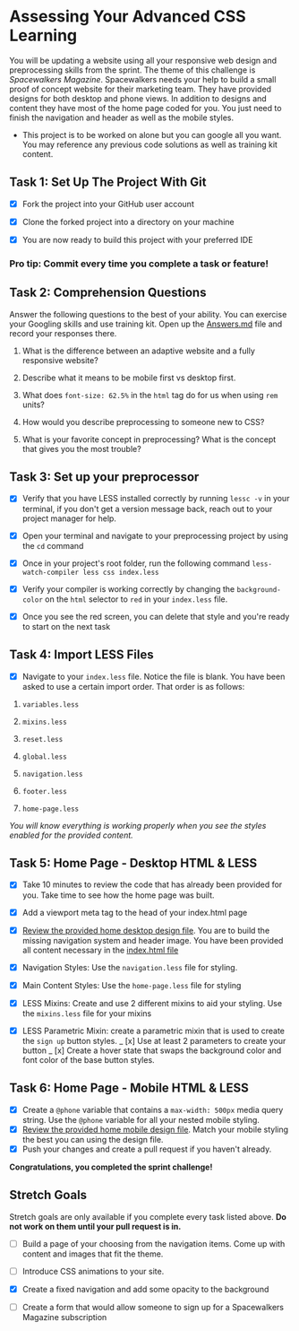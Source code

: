 # Assessing Your Advanced CSS Learning

You will be updating a website using all your responsive web design and preprocessing skills from the sprint. The theme of this challenge is _Spacewalkers Magazine_. Spacewalkers needs your help to build a small proof of concept website for their marketing team. They have provided designs for both desktop and phone views. In addition to designs and content they have most of the home page coded for you. You just need to finish the navigation and header as well as the mobile styles.

-   This project is to be worked on alone but you can google all you want. You may reference any previous code solutions as well as training kit content.

## Task 1: Set Up The Project With Git

-   [x] Fork the project into your GitHub user account

-   [x] Clone the forked project into a directory on your machine

-   [x] You are now ready to build this project with your preferred IDE

### Pro tip: Commit every time you complete a task or feature!

## Task 2: Comprehension Questions

Answer the following questions to the best of your ability. You can exercise your Googling skills and use training kit. Open up the [Answers.md](Answers.md) file and record your responses there.

1. What is the difference between an adaptive website and a fully responsive website?

2. Describe what it means to be mobile first vs desktop first.

3. What does `font-size: 62.5%` in the `html` tag do for us when using `rem` units?

4. How would you describe preprocessing to someone new to CSS?

5. What is your favorite concept in preprocessing? What is the concept that gives you the most trouble?

## Task 3: Set up your preprocessor

-   [x] Verify that you have LESS installed correctly by running `lessc -v` in your terminal, if you don't get a version message back, reach out to your project manager for help.

-   [x] Open your terminal and navigate to your preprocessing project by using the `cd` command

-   [x] Once in your project's root folder, run the following command `less-watch-compiler less css index.less`

-   [x] Verify your compiler is working correctly by changing the `background-color` on the `html` selector to `red` in your `index.less` file.

-   [x] Once you see the red screen, you can delete that style and you're ready to start on the next task

## Task 4: Import LESS Files

-   [x] Navigate to your `index.less` file. Notice the file is blank. You have been asked to use a certain import order. That order is as follows:

1.  `variables.less`

2.  `mixins.less`

3.  `reset.less`

4.  `global.less`

5.  `navigation.less`

6.  `footer.less`

7.  `home-page.less`

_You will know everything is working properly when you see the styles enabled for the provided content._

## Task 5: Home Page - Desktop HTML & LESS

-   [x] Take 10 minutes to review the code that has already been provided for you. Take time to see how the home page was built.

-   [x] Add a viewport meta tag to the head of your index.html page

-   [x] [Review the provided home desktop design file](design-files/home-desktop.png). You are to build the missing navigation system and header image. You have been provided all content necessary in the [index.html file](index.html)

-   [x] Navigation Styles: Use the `navigation.less` file for styling.

-   [x] Main Content Styles: Use the `home-page.less` file for styling

-   [x] LESS Mixins: Create and use 2 different mixins to aid your styling. Use the `mixins.less` file for your mixins

-   [x] LESS Parametric Mixin: create a parametric mixin that is used to create the `sign up` button styles.
        _ [x] Use at least 2 parameters to create your button
        _ [x] Create a hover state that swaps the background color and font color of the base button styles.

## Task 6: Home Page - Mobile HTML & LESS

-   [x] Create a `@phone` variable that contains a `max-width: 500px` media query string. Use the `@phone` variable for all your nested mobile styling.
-   [x] [Review the provided home mobile design file](design-files/home-mobile.png). Match your mobile styling the best you can using the design file.
-   [x] Push your changes and create a pull request if you haven't already.

**Congratulations, you completed the sprint challenge!**

## Stretch Goals

Stretch goals are only available if you complete every task listed above. **Do not work on them until your pull request is in.**

-   [ ] Build a page of your choosing from the navigation items. Come up with content and images that fit the theme.

-   [ ] Introduce CSS animations to your site.

-   [x] Create a fixed navigation and add some opacity to the background

-   [ ] Create a form that would allow someone to sign up for a Spacewalkers Magazine subscription

